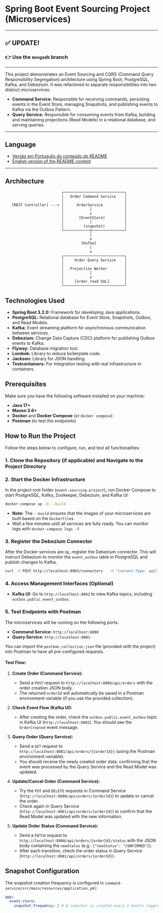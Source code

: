 # Spring Boot Event Sourcing Project (Microservices)

---
## ✅ UPDATE!
### 👉 Use the `mongodb` branch
---

This project demonstrates an Event Sourcing and CQRS (Command Query Responsibility Segregation) architecture using Spring Boot, PostgreSQL, Kafka, and Debezium. It was refactored to separate responsibilities into two distinct microservices:

*   **Command Service:** Responsible for receiving commands, persisting events in the Event Store, managing Snapshots, and publishing events to Kafka via the Outbox Pattern.
*   **Query Service:** Responsible for consuming events from Kafka, building and maintaining projections (Read Models) in a relational database, and serving queries.

---

## Language
- [Versão em Português do conteúdo do README](README_PT.md) <br/>
- [English version of the README content](README.md)

---

## Architecture

```
                          ┌────────────────────────────┐
                          │   Order Command Service    │
                          │                            │
   [REST Controller] ---> │      OrderService          │
                          │            │               │
                          │            v               │
                          │       [EventStore]         │
                          │            │               │
                          │         (snapshot)         │
                          └────────────┼───────────────┘
                                       │
                                       v
                                   [Kafka]
                                       │
                                       v
                          ┌────────────────────────────┐
                          │     Order Query Service    │
                          │                            │
                          │   Projection Worker        │
                          │            │               │
                          │            v               │
                          │     [order_read SQL]       │
                          └────────────────────────────┘
```

## Technologies Used

*   **Spring Boot 3.2.0:** Framework for developing Java applications.
*   **PostgreSQL:** Relational database for Event Store, Snapshots, Outbox, and Read Models.
*   **Kafka:** Event streaming platform for asynchronous communication between services.
*   **Debezium:** Change Data Capture (CDC) platform for publishing Outbox events to Kafka.
*   **Flyway:** Database migration tool.
*   **Lombok:** Library to reduce boilerplate code.
*   **Jackson:** Library for JSON handling.
*   **Testcontainers:** For integration testing with real infrastructure in containers.

## Prerequisites

Make sure you have the following software installed on your machine:

*   **Java 17+**
*   **Maven 3.6+**
*   **Docker** and **Docker Compose** (or `docker compose`)
*   **Postman** (to test the endpoints)

## How to Run the Project

Follow the steps below to configure, run, and test all functionalities:

### 1. Clone the Repository (if applicable) and Navigate to the Project Directory

### 2. Start the Docker Infrastructure

In the project root folder (`event-sourcing-project`), run Docker Compose to start PostgreSQL, Kafka, Zookeeper, Debezium, and Kafka UI:

```bash
docker-compose up -d --build
```

*   **Note:** The `--build` ensures that the images of your microservices are built based on the `Dockerfile`s.
*   Wait a few minutes until all services are fully ready. You can monitor logs with `docker-compose logs -f`.

### 3. Register the Debezium Connector

After the Docker services are `Up`, register the Debezium connector. This will instruct Debezium to monitor the `event_outbox` table in PostgreSQL and publish changes to Kafka.

```bash
curl -X POST http://localhost:8083/connectors   -H "Content-Type: application/json"   -d @docker/debezium/register-postgres.json
```

### 4. Access Management Interfaces (Optional)

*   **Kafka UI:** Go to `http://localhost:8082` to view Kafka topics, including `outbox.public.event_outbox`.

### 5. Test Endpoints with Postman

The microservices will be running on the following ports:

*   **Command Service:** `http://localhost:8080`
*   **Query Service:** `http://localhost:8081`

You can import the `postman_collection.json` file (provided with the project) into Postman to have all pre-configured requests.

#### Test Flow:

1.  **Create Order (Command Service):**
    *   Send a `POST` request to `http://localhost:8080/api/orders` with the order creation JSON body.
    *   The returned `orderId` will automatically be saved in a Postman environment variable (if you use the provided collection).

2.  **Check Event Flow (Kafka UI):**
    *   After creating the order, check the `outbox.public.event_outbox` topic in Kafka UI (`http://localhost:8082`). You should see the `OrderCreated` event message.

3.  **Query Order (Query Service):**
    *   Send a `GET` request to `http://localhost:8081/api/orders/{{orderId}}` (using the Postman environment variable).
    *   You should receive the newly created order data, confirming that the event was processed by the Query Service and the Read Model was updated.

4.  **Update/Cancel Order (Command Service):**
    *   Try the `PUT` and `DELETE` requests in Command Service (`http://localhost:8080/api/orders/{orderId}`) to update or cancel the order.
    *   Check again in Query Service (`http://localhost:8081/api/orders/{orderId}`) to confirm that the Read Model was updated with the new information.

5.  **Update Order Status (Command Service):**
    *   Send a `PATCH` request to `http://localhost:8080/api/orders/{orderId}/status` with the JSON body containing the `newStatus` (e.g.: `{"newStatus": "CONFIRMED"}`).
    *   After each transition, check the order status in Query Service (`http://localhost:8081/api/orders/{orderId}`).

## Snapshot Configuration

The snapshot creation frequency is configured in `command-service/src/main/resources/application.yml`:

```yaml
app:
  event-store:
    snapshot-frequency: 2 # A snapshot is created every 2 events (aggregate version multiple of 2)
```

